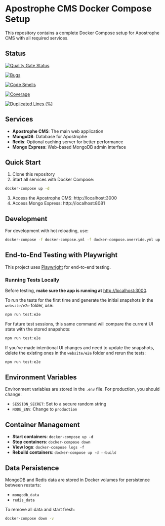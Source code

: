 # Apostrophe CMS Docker Compose Setup

This repository contains a complete Docker Compose setup for Apostrophe CMS with all required services.

## Status

[![Quality Gate Status](https://sonarcloud.io/api/project_badges/measure?project=speedandfunction_website&metric=alert_status)](https://sonarcloud.io/summary/new_code?id=speedandfunction_website)

[![Bugs](https://sonarcloud.io/api/project_badges/measure?project=speedandfunction_website&metric=bugs)](https://sonarcloud.io/summary/new_code?id=speedandfunction_website)

[![Code Smells](https://sonarcloud.io/api/project_badges/measure?project=speedandfunction_website&metric=code_smells)](https://sonarcloud.io/summary/new_code?id=speedandfunction_website)

[![Coverage](https://sonarcloud.io/api/project_badges/measure?project=speedandfunction_website&metric=coverage)](https://sonarcloud.io/summary/new_code?id=speedandfunction_website)

[![Duplicated Lines (%)](https://sonarcloud.io/api/project_badges/measure?project=speedandfunction_website&metric=duplicated_lines_density)](https://sonarcloud.io/summary/new_code?id=speedandfunction_website)

## Services

- **Apostrophe CMS**: The main web application
- **MongoDB**: Database for Apostrophe
- **Redis**: Optional caching server for better performance
- **Mongo Express**: Web-based MongoDB admin interface

## Quick Start

1. Clone this repository
2. Start all services with Docker Compose:

```bash
docker-compose up -d
```

3. Access the Apostrophe CMS: http://localhost:3000
4. Access Mongo Express: http://localhost:8081

## Development

For development with hot reloading, use:

```bash
docker-compose -f docker-compose.yml -f docker-compose.override.yml up -d
```

## End-to-End Testing with Playwright

This project uses [Playwright](https://playwright.dev/) for end-to-end testing.

### Running Tests Locally

Before testing, **make sure the app is running at** [http://localhost:3000](http://localhost:3000).

To run the tests for the first time and generate the initial snapshots in the `website/e2e` folder, use:

```bash
npm run test:e2e
```

For future test sessions, this same command will compare the current UI state with the stored snapshots:

```bash
npm run test:e2e
```

If you’ve made intentional UI changes and need to update the snapshots, delete the existing ones in the `website/e2e` folder and rerun the tests:

```bash
npm run test:e2e
```

## Environment Variables

Environment variables are stored in the `.env` file. For production, you should change:

- `SESSION_SECRET`: Set to a secure random string
- `NODE_ENV`: Change to `production`

## Container Management

- **Start containers**: `docker-compose up -d`
- **Stop containers**: `docker-compose down`
- **View logs**: `docker-compose logs -f`
- **Rebuild containers**: `docker-compose up -d --build`

## Data Persistence

MongoDB and Redis data are stored in Docker volumes for persistence between restarts:

- `mongodb_data`
- `redis_data`

To remove all data and start fresh:

```bash
docker-compose down -v
```
